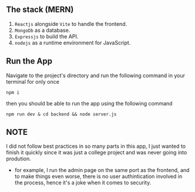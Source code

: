 ## The stack (MERN)
1. `Reactjs` alongside `Vite` to handle the frontend.
2. `MongoDb` as a database.
3. `Expressjs` to build the API.
4. `nodejs` as a runtime environment for JavaScript. 

## Run the App
Navigate to the project's directory and run the following command in your terminal for only once
```
npm i
```
then you should be able to run the app using the following command
```
npm run dev & cd backend && node server.js
```

## NOTE
I did not follow best practices in so many parts in this app, I just wanted to finish it quickly since it was just a college project and was never going into prodution.
- for example, I run the admin page on the same port as the frontend, and to make things even worse, there is no user authintication involved in the process, hence it's a joke when it comes to security.
